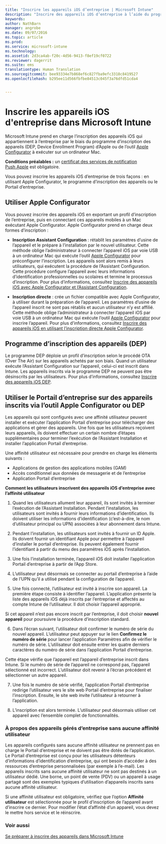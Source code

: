 ```yaml
---
title: "Inscrire les appareils iOS d’entreprise | Microsoft Intune"
description: "Inscrire des appareils iOS d’entreprise à l’aide du programme d’inscription des appareils Apple ou d’Apple Configurator"
keywords: 
author: NathBarn
manager: angrobe
ms.date: 09/07/2016
ms.topic: article
ms.prod: 
ms.service: microsoft-intune
ms.technology: 
ms.assetid: 2d3ca4ab-f20c-4d56-9413-f8ef19cf0722
ms.reviewer: dagerrit
ms.suite: ems
translationtype: Human Translation
ms.sourcegitcommit: bee93334e7b868ef6c827fba9efc3318c8419527
ms.openlocfilehash: b295ee11d566fbfbe84513c045f3a76dfd51cda4


---
```


# Inscrire les appareils iOS d'entreprise dans Microsoft Intune
Microsoft Intune prend en charge l’inscription des appareils iOS qui appartiennent à l’entreprise par le biais du programme d’inscription des appareils (DEP, Device Enrollment Program) d’Apple ou de l’outil [Apple Configurator](http://go.microsoft.com/fwlink/?LinkId=518017) à exécuter sur un ordinateur Mac.

**Conditions préalables :** un [certificat des services de notification Push Apple](set-up-ios-and-mac-management-with-microsoft-intune.md) est obligatoire.

Vous pouvez inscrire les appareils iOS d’entreprise de trois façons : en utilisant Apple Configurator, le programme d’inscription des appareils ou le Portail d’entreprise.

## Utiliser Apple Configurator

Vous pouvez inscrire des appareils iOS en exportant un profil d’inscription de l’entreprise, puis en connectant ces appareils mobiles à un Mac exécutant Apple Configurator. Apple Configurator prend en charge deux formes d’inscription :

- **Inscription Assistant Configuration** : rétablit les paramètres d’usine de l’appareil et le prépare à l’installation par le nouvel utilisateur. Cette méthode oblige l’administrateur à connecter l’appareil iOS par voie USB à un ordinateur Mac qui exécute l’outil [Apple Configurator](http://go.microsoft.com/fwlink/?LinkId=518017) pour préconfigurer l’inscription. Les appareils sont alors remis à leurs utilisateurs, qui exécutent la procédure de l’Assistant Configuration. Cette procédure configure l’appareil avec leurs informations d’identification professionnelles ou scolaires et termine le processus d’inscription. Pour plus d’informations, consultez [Inscrire des appareils iOS avec Apple Configurator et l’Assistant Configuration](ios-setup-assistant-enrollment-in-microsoft-intune.md).

- **Inscription directe** : crée un fichier compatible avec Apple Configurator, à utiliser durant la préparation de l’appareil. Les paramètres d’usine de l’appareil inscrit ne sont pas rétablis et aucun utilisateur n’y est affilié. Cette méthode oblige l’administrateur à connecter l’appareil iOS par voie USB à un ordinateur Mac qui exécute l’outil [Apple Configurator](http://go.microsoft.com/fwlink/?LinkId=518017) pour inscrire l’appareil. Pour plus d’informations, consultez [Inscrire des appareils iOS en utilisant l’inscription directe Apple Configurator](ios-direct-enrollment-in-microsoft-intune.md).

## Programme d’inscription des appareils (DEP)
Le programme DEP déploie un profil d’inscription selon le procédé OTA (Over The Air) sur les appareils achetés par son biais. Quand un utilisateur exécute l’Assistant Configuration sur l’appareil, celui-ci est inscrit dans Intune.  Les appareils inscrits via le programme DEP ne peuvent pas être désinscrits par les utilisateurs. Pour plus d’informations, consultez [Inscrire des appareils iOS DEP](ios-device-enrollment-program-in-microsoft-intune.md).

## Utiliser le Portail d’entreprise sur des appareils inscrits via l’outil Apple Configurator ou DEP

Les appareils qui sont configurés avec une affinité utilisateur peuvent installer et exécuter l’application Portail d’entreprise pour télécharger des applications et gérer des appareils. Une fois que les utilisateurs reçoivent leurs appareils, ils doivent effectuer un certain nombre d’étapes supplémentaires pour terminer l’exécution de l’Assistant Installation et installer l’application Portail d’entreprise.

Une affinité utilisateur est nécessaire pour prendre en charge les éléments suivants :
  - Applications de gestion des applications mobiles (GAM)
  - Accès conditionnel aux données de messagerie et de l’entreprise
  - Application Portail d’entreprise

**Comment les utilisateurs inscrivent des appareils iOS d’entreprise avec l’affinité utilisateur**
1. Quand les utilisateurs allument leur appareil, ils sont invités à terminer l’exécution de l’Assistant Installation. Pendant l’installation, les utilisateurs sont invités à fournir leurs informations d’identification. Ils doivent utiliser les informations d’identification (c’est-à-dire, le nom d’utilisateur principal ou UPN) associées à leur abonnement dans Intune.

2. Pendant l’installation, les utilisateurs sont invités à fournir un ID Apple. Ils doivent fournir un identifiant Apple pour permettre à l’appareil d’installer le portail d’entreprise. Ils peuvent également fournir l’identifiant à partir du menu des paramètres iOS après l’installation.

3. Une fois l’installation terminée, l’appareil iOS doit installer l’application Portail d’entreprise à partir de l’App Store.

4. L’utilisateur peut désormais se connecter au portail d’entreprise à l’aide de l’UPN qu’il a utilisé pendant la configuration de l’appareil.

5. Une fois connecté, l’utilisateur est invité à inscrire son appareil. La première étape consiste à identifier l’appareil. L’application présente la liste des appareils iOS déjà inscrits par l’entreprise et affectés au compte Intune de l’utilisateur. Il doit choisir l’appareil approprié.

  Si cet appareil n’est pas encore inscrit par l’entreprise, il doit choisir **nouvel appareil** pour poursuivre la procédure d’inscription standard.

6. Dans l’écran suivant, l’utilisateur doit confirmer le numéro de série du nouvel appareil. L’utilisateur peut appuyer sur le lien **Confirmez le numéro de série** pour lancer l’application Paramètres afin de vérifier le numéro de série. L’utilisateur doit ensuite entrer les quatre derniers caractères du numéro de série dans l’application Portail d’entreprise.

  Cette étape vérifie que l’appareil est l’appareil d’entreprise inscrit dans Intune. Si le numéro de série de l’appareil ne correspond pas, l’appareil sélectionné est incorrect. L’utilisateur doit revenir à l’écran précédent et sélectionner un autre appareil.

7. Une fois le numéro de série vérifié, l’application Portail d’entreprise redirige l’utilisateur vers le site web Portail d’entreprise pour finaliser l’inscription. Ensuite, le site web invite l’utilisateur à retourner à l’application.

8. L’inscription est alors terminée. L’utilisateur peut désormais utiliser cet appareil avec l’ensemble complet de fonctionnalités.

### À propos des appareils gérés d’entreprise sans aucune affinité utilisateur

Les appareils configurés sans aucune affinité utilisateur ne prennent pas en charge le Portail d’entreprise et ne doivent pas être dotés de l’application. Le Portail d’entreprise est conçu pour les utilisateurs détenteurs d’informations d’identification d’entreprise, qui ont besoin d’accéder à des ressources d’entreprise personnalisées (par exemple à l’e-mail). Les appareils inscrits sans aucune affinité utilisateur ne sont pas destinés à un utilisateur dédié. Une borne, un point de vente (PDV) ou un appareil à usage partagé sont des exemples typiques d’utilisation d’appareils inscrits sans aucune affinité utilisateur.

Si une affinité utilisateur est obligatoire, vérifiez que l’option **Affinité utilisateur** est sélectionnée pour le profil d’inscription de l’appareil avant d’inscrire ce dernier. Pour modifier l’état d’affinité d’un appareil, vous devez le mettre hors service et le réinscrire.



### Voir aussi
[Se préparer à inscrire des appareils dans Microsoft Intune](get-ready-to-enroll-devices-in-microsoft-intune.md)



<!--HONumber=Sep16_HO3-->


